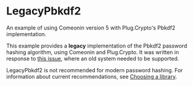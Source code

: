 # LegacyPbkdf2

An example of using Comeonin version 5 with Plug.Crypto's Pbkdf2 implementation.

This example provides a **legacy** implementation of the Pbkdf2 password hashing
algorithm, using Comeonin and Plug.Crypto. It was written in response to
[this issue](https://github.com/riverrun/pbkdf2_elixir/pull/3), where an
old system needed to be supported.

LegacyPbkdf2 is not recommended for modern password hashing.
For information about current recommendations, see
[Choosing a library](https://github.com/riverrun/comeonin/wiki/Choosing-the-password-hashing-library).

